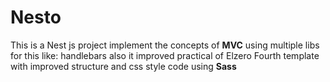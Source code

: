 # Nesto

This is a Nest js project implement the concepts of **MVC** using multiple libs for this like: handlebars also
it improved practical of Elzero Fourth template with improved structure and css style code using **Sass**
